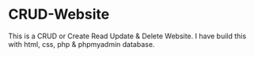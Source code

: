 # CRUD-Website
This is a CRUD or Create Read Update &amp; Delete Website. I have build this with html, css, php & phpmyadmin database.

